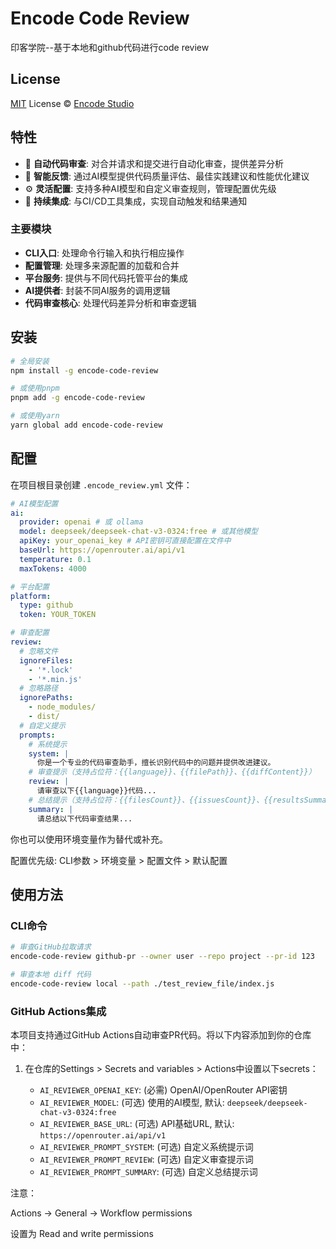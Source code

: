# Encode Code Review

印客学院--基于本地和github代码进行code review

## License

[MIT](./LICENSE) License © [Encode Studio](https://github.com/encode-studio-fe)

## 特性

- 🤖 **自动代码审查**: 对合并请求和提交进行自动化审查，提供差异分析
- 🧠 **智能反馈**: 通过AI模型提供代码质量评估、最佳实践建议和性能优化建议
- ⚙️ **灵活配置**: 支持多种AI模型和自定义审查规则，管理配置优先级
- 🔄 **持续集成**: 与CI/CD工具集成，实现自动触发和结果通知

### 主要模块

- **CLI入口**: 处理命令行输入和执行相应操作
- **配置管理**: 处理多来源配置的加载和合并
- **平台服务**: 提供与不同代码托管平台的集成
- **AI提供者**: 封装不同AI服务的调用逻辑
- **代码审查核心**: 处理代码差异分析和审查逻辑

## 安装

```bash
# 全局安装
npm install -g encode-code-review

# 或使用pnpm
pnpm add -g encode-code-review

# 或使用yarn
yarn global add encode-code-review
```

## 配置

在项目根目录创建 `.encode_review.yml` 文件：

```yaml
# AI模型配置
ai:
  provider: openai # 或 ollama
  model: deepseek/deepseek-chat-v3-0324:free # 或其他模型
  apiKey: your_openai_key # API密钥可直接配置在文件中
  baseUrl: https://openrouter.ai/api/v1
  temperature: 0.1
  maxTokens: 4000

# 平台配置
platform:
  type: github
  token: YOUR_TOKEN

# 审查配置
review:
  # 忽略文件
  ignoreFiles:
    - '*.lock'
    - '*.min.js'
  # 忽略路径
  ignorePaths:
    - node_modules/
    - dist/
  # 自定义提示
  prompts:
    # 系统提示
    system: |
      你是一个专业的代码审查助手，擅长识别代码中的问题并提供改进建议。
    # 审查提示（支持占位符：{{language}}、{{filePath}}、{{diffContent}}）
    review: |
      请审查以下{{language}}代码...
    # 总结提示（支持占位符：{{filesCount}}、{{issuesCount}}、{{resultsSummary}}）
    summary: |
      请总结以下代码审查结果...
```

你也可以使用环境变量作为替代或补充。

配置优先级: CLI参数 > 环境变量 > 配置文件 > 默认配置

## 使用方法

### CLI命令

```bash
# 审查GitHub拉取请求
encode-code-review github-pr --owner user --repo project --pr-id 123

# 审查本地 diff 代码
encode-code-review local --path ./test_review_file/index.js
```

### GitHub Actions集成

本项目支持通过GitHub Actions自动审查PR代码。将以下内容添加到你的仓库中：

1. 在仓库的Settings > Secrets and variables > Actions中设置以下secrets：

   - `AI_REVIEWER_OPENAI_KEY`: (必需) OpenAI/OpenRouter API密钥
   - `AI_REVIEWER_MODEL`: (可选) 使用的AI模型, 默认: `deepseek/deepseek-chat-v3-0324:free`
   - `AI_REVIEWER_BASE_URL`: (可选) API基础URL, 默认: `https://openrouter.ai/api/v1`
   - `AI_REVIEWER_PROMPT_SYSTEM`: (可选) 自定义系统提示词
   - `AI_REVIEWER_PROMPT_REVIEW`: (可选) 自定义审查提示词
   - `AI_REVIEWER_PROMPT_SUMMARY`: (可选) 自定义总结提示词

注意：

Actions -> General -> Workflow permissions

设置为 Read and  write permissions